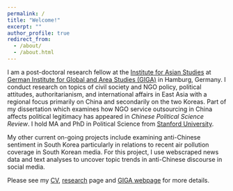 ```yaml
---
permalink: /
title: "Welcome!"
excerpt: ""
author_profile: true
redirect_from:
  - /about/
  - /about.html
---
```

I am a post-doctoral research fellow at the [Institute for Asian Studies](https://www.giga-hamburg.de/en/institutes/giga-institute-for-asian-studies/) at [German Institute for Global and Area Studies (GIGA)](https://www.giga-hamburg.de/en/) in Hamburg, Germany. I conduct research on topics of civil society and NGO policy, political attitudes, authoritarianism, and international affairs in East Asia with a regional focus primarily on China and secondarily on the two Koreas. Part of my dissertation which examines how NGO service outsourcing in China affects political legitimacy has appeared in *Chinese Political Science Review*. I hold MA and PhD in Political Science from [Stanford University](https://stanford.edu).

My other current on-going projects include examining anti-Chinese sentiment in South Korea particularly in relations to recent air pollution coverage in South Korean media. For this project, I use webscraped news data and text analyses to uncover topic trends in anti-Chinese discourse in social media.

Please see my [CV](https://drive.google.com/file/d/1ZRcWz-PSOub377taxyo7h-KH2Fs4yODJ/view?usp=sharing), [research](https://ehsong.github.io/research/) page and [GIGA webpage](https://www.giga-hamburg.de/en/the-giga/team/song-esther) for more details.
